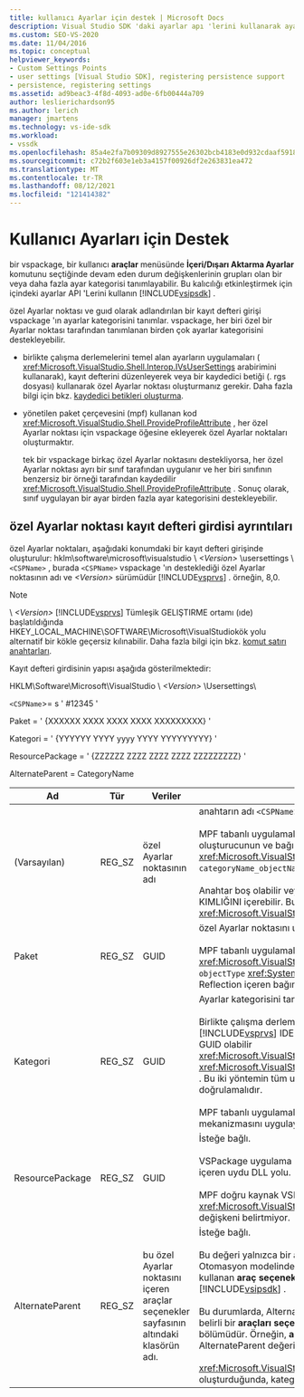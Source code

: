 ```yaml
---
title: kullanıcı Ayarlar için destek | Microsoft Docs
description: Visual Studio SDK 'daki ayarlar apı 'lerini kullanarak ayarlar kategorilerinin kalıcılığını nasıl etkinleştireceğinizi öğrenin.
ms.custom: SEO-VS-2020
ms.date: 11/04/2016
ms.topic: conceptual
helpviewer_keywords:
- Custom Settings Points
- user settings [Visual Studio SDK], registering persistence support
- persistence, registering settings
ms.assetid: ad9beac3-4f8d-4093-ad0e-6fb00444a709
author: leslierichardson95
ms.author: lerich
manager: jmartens
ms.technology: vs-ide-sdk
ms.workload:
- vssdk
ms.openlocfilehash: 85a4e2fa7b09309d8927555e26302bcb4183e0d932cdaaf59188f4f48d69ffa2
ms.sourcegitcommit: c72b2f603e1eb3a4157f00926df2e263831ea472
ms.translationtype: MT
ms.contentlocale: tr-TR
ms.lasthandoff: 08/12/2021
ms.locfileid: "121414382"
---
```

# <a name="support-for-user-settings"></a>Kullanıcı Ayarları için Destek
bir vspackage, bir kullanıcı **araçlar** menüsünde **İçeri/Dışarı Aktarma Ayarlar** komutunu seçtiğinde devam eden durum değişkenlerinin grupları olan bir veya daha fazla ayar kategorisi tanımlayabilir. Bu kalıcılığı etkinleştirmek için içindeki ayarlar API 'Lerini kullanın [!INCLUDE[vsipsdk](../../extensibility/includes/vsipsdk_md.md)] .

 özel Ayarlar noktası ve guıd olarak adlandırılan bir kayıt defteri girişi vspackage 'ın ayarlar kategorisini tanımlar. vspackage, her biri özel bir Ayarlar noktası tarafından tanımlanan birden çok ayarlar kategorisini destekleyebilir.

- birlikte çalışma derlemelerini temel alan ayarların uygulamaları ( <xref:Microsoft.VisualStudio.Shell.Interop.IVsUserSettings> arabirimini kullanarak), kayıt defterini düzenleyerek veya bir kaydedici betiği (. rgs dosyası) kullanarak özel Ayarlar noktası oluşturmanız gerekir. Daha fazla bilgi için bkz. [kaydedici betikleri oluşturma](/cpp/atl/creating-registrar-scripts).

- yönetilen paket çerçevesini (mpf) kullanan kod <xref:Microsoft.VisualStudio.Shell.ProvideProfileAttribute> , her özel Ayarlar noktası için vspackage öğesine ekleyerek özel Ayarlar noktaları oluşturmaktır.

     tek bir vspackage birkaç özel Ayarlar noktasını destekliyorsa, her özel Ayarlar noktası ayrı bir sınıf tarafından uygulanır ve her biri sınıfının benzersiz bir örneği tarafından kaydedilir <xref:Microsoft.VisualStudio.Shell.ProvideProfileAttribute> . Sonuç olarak, sınıf uygulayan bir ayar birden fazla ayar kategorisini destekleyebilir.

## <a name="custom-settings-point-registry-entry-details"></a>özel Ayarlar noktası kayıt defteri girdisi ayrıntıları
 özel Ayarlar noktaları, aşağıdaki konumdaki bir kayıt defteri girişinde oluşturulur: hklm\software\microsoft\visualstudio \\ *\<Version>* \usersettings \\ `<CSPName>` , burada `<CSPName>` vspackage 'ın desteklediği özel Ayarlar noktasının adı ve *\<Version>* sürümüdür [!INCLUDE[vsprvs](../../code-quality/includes/vsprvs_md.md)] . örneğin, 8,0.

> [!NOTE]
> \\ *\<Version>* [!INCLUDE[vsprvs](../../code-quality/includes/vsprvs_md.md)] Tümleşik GELIŞTIRME ortamı (ıde) başlatıldığında HKEY_LOCAL_MACHINE\SOFTWARE\Microsoft\VisualStudiokök yolu alternatif bir kökle geçersiz kılınabilir. Daha fazla bilgi için bkz. [komut satırı anahtarları](../../extensibility/command-line-switches-visual-studio-sdk.md).

 Kayıt defteri girdisinin yapısı aşağıda gösterilmektedir:

 HKLM\Software\Microsoft\VisualStudio \\ *\<Version>* \Usersettings\

 `<CSPName`>= s ' #12345 '

 Paket = ' {XXXXXX XXXX XXXX XXXX XXXXXXXXX} '

 Kategori = ' {YYYYYY YYYY yyyy YYYY YYYYYYYYY} '

 ResourcePackage = ' {ZZZZZZ ZZZZ ZZZZ ZZZZ ZZZZZZZZZ} '

 AlternateParent = CategoryName

| Ad | Tür | Veriler | Açıklama |
|-----------------|--------| - | - |
| (Varsayılan) | REG_SZ | özel Ayarlar noktasının adı | anahtarın adı `<CSPName`>, özel Ayarlar noktasının yerelleştirilmemiş adıdır.<br /><br /> MPF tabanlı uygulamalar için, anahtarın adı, `categoryName` `objectName` oluşturucunun ve bağımsız değişkenlerinin içine birleştirilerek elde edilir <xref:Microsoft.VisualStudio.Shell.ProvideProfileAttribute> `categoryName_objectName` .<br /><br /> Anahtar boş olabilir veya bir uydu DLL içindeki yerelleştirilmiş dizeye başvuru KIMLIĞINI içerebilir. Bu değer, `objectNameResourceID` bağımsız değişkenden <xref:Microsoft.VisualStudio.Shell.ProvideProfileAttribute> oluşturucuya alınır. |
| Paket | REG_SZ | GUID | özel Ayarlar noktasını uygulayan vspackage guıd 'i.<br /><br /> MPF tabanlı uygulamalar <xref:Microsoft.VisualStudio.Shell.ProvideProfileAttribute> sınıfını kullanarak, `objectType` <xref:System.Type> Bu değeri elde etmek Için VSPackage 'ın ve Reflection içeren bağımsız değişkenini kullanın. |
| Kategori | REG_SZ | GUID | Ayarlar kategorisini tanımlayan GUID.<br /><br /> Birlikte çalışma derlemelerini temel alan uygulamalar için bu değer, [!INCLUDE[vsprvs](../../code-quality/includes/vsprvs_md.md)] IDE 'nin ve yöntemlerine geçirdiği rastgele seçilmiş BIR GUID olabilir <xref:Microsoft.VisualStudio.Shell.Interop.IVsUserSettings.ExportSettings%2A> <xref:Microsoft.VisualStudio.Shell.Interop.IVsUserSettings.ImportSettings%2A> . Bu iki yöntemin tüm uygulamaları GUID bağımsız değişkenlerini doğrulamalıdır.<br /><br /> MPF tabanlı uygulamalar için, bu GUID, <xref:System.Type> Ayarlar mekanizmasını uygulayan sınıf tarafından alınır [!INCLUDE[vsprvs](../../code-quality/includes/vsprvs_md.md)] . |
| ResourcePackage | REG_SZ | GUID | İsteğe bağlı.<br /><br /> VSPackage uygulama bunları sağlayamadıysanız, yerelleştirilmiş dizeleri içeren uydu DLL yolu.<br /><br /> MPF doğru kaynak VSPackage 'ı almak için yansıma kullanır, bu nedenle <xref:Microsoft.VisualStudio.Shell.ProvideProfileAttribute> sınıf bu bağımsız değişkeni belirtmiyor. |
| AlternateParent | REG_SZ | bu özel Ayarlar noktasını içeren araçlar seçenekler sayfasının altındaki klasörün adı. | İsteğe bağlı.<br /><br /> Bu değeri yalnızca bir ayar uygulamasının, durumu kaydetmek için Otomasyon modelindeki mekanizmadan değil, Kalıcılık mekanizmasını kullanan **araç seçenekleri** sayfalarını desteklemesi gerekir [!INCLUDE[vsipsdk](../../extensibility/includes/vsipsdk_md.md)] .<br /><br /> Bu durumlarda, AlternateParent anahtarındaki değer, `topic` `topic.sub-topic` belirli bir **araçları seçenekler** sayfasını tanımlamak için kullanılan dizenin bölümüdür. Örneğin, **araçları seçenekler** sayfasında `"TextEditor.Basic"` AlternateParent değeri olacaktır `"TextEditor"` .<br /><br /> <xref:Microsoft.VisualStudio.Shell.ProvideProfileAttribute>özel Ayarlar noktası oluşturduğunda, kategori adı ile aynı olur. |
